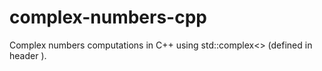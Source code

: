 # complex-numbers-cpp
Complex numbers computations in C++ using std::complex<> (defined in header <complex>).

